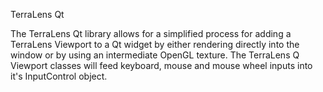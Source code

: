TerraLens Qt

The TerraLens Qt library allows for a simplified process for adding a TerraLens Viewport to a Qt widget by either rendering directly into the window or by using an intermediate OpenGL texture. The TerraLens Q Viewport classes will feed keyboard, mouse and mouse wheel inputs into it's InputControl object.